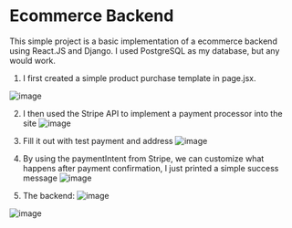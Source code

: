 # Ecommerce Backend

This simple project is a basic implementation of a ecommerce backend using React.JS and Django. I used PostgreSQL as my database, but any would work.

1. I first created a simple product purchase template in page.jsx.

![image](https://github.com/hwu27/ecommerce-backend/assets/130116077/73e72b72-abb1-4980-8f65-c26de3fa8a4b)

2. I then used the Stripe API to implement a payment processor into the site
![image](https://github.com/hwu27/ecommerce-backend/assets/130116077/82cfd53a-5534-451d-a296-8424b3a74957)

3. Fill it out with test payment and address
![image](https://github.com/hwu27/ecommerce-backend/assets/130116077/7631ebfe-b53c-4dc3-86bd-163c6346e31f)


4. By using the paymentIntent from Stripe, we can customize what happens after payment confirmation, I just printed a simple success message
![image](https://github.com/hwu27/ecommerce-backend/assets/130116077/0ea84b5a-fc6b-4057-a520-766a872d501a)

5. The backend:
![image](https://github.com/hwu27/ecommerce-backend/assets/130116077/813de11a-216f-402d-8650-63e7cbbd480d)

![image](https://github.com/hwu27/ecommerce-backend/assets/130116077/f1f04dfb-e784-4e54-b366-fa6c0fa084d5)
